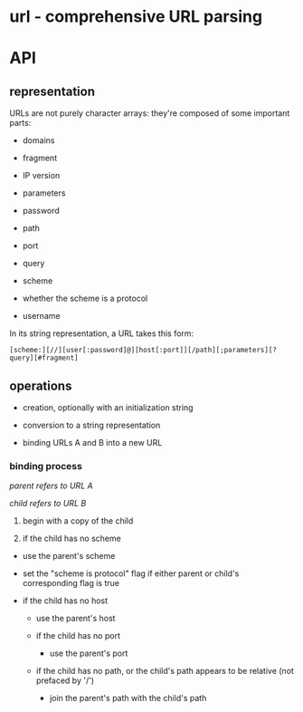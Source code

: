 # url - comprehensive URL parsing

# API
## representation
URLs are not purely character arrays: they're composed of some important parts:

- domains

- fragment

- IP version

- parameters

- password

- path

- port

- query

- scheme

- whether the scheme is a protocol

- username

In its string representation, a URL takes this form:

    [scheme:][//][user[:password]@][host[:port]][/path][;parameters][?query][#fragment]

## operations
- creation, optionally with an initialization string

- conversion to a string representation

- binding URLs A and B into a new URL


### binding process
*parent refers to URL A*

*child refers to URL B*

1. begin with a copy of the child

2. if the child has no scheme
  
  - use the parent's scheme
  
  - set the "scheme is protocol" flag if either parent or child's corresponding flag is true
  
  - if the child has no host
    
    - use the parent's host
    
    - if the child has no port
      
      - use the parent's port
    
    - if the child has no path, or the child's path appears to be relative (not prefaced by '/')
      
      - join the parent's path with the child's path
